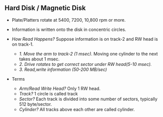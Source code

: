 ## Hard Disk / Magnetic Disk
- Plate/Platters rotate at 5400, 7200, 10,800 rpm or more.
- Information is written onto the disk in concentric circles.
- *How Read Happens?* Suppose information is on track-2 and RW head is on track-1.
  - *1. Move the arm to track-2 (1 msec).* Moving one cylinder to the next takes about 1 msec.
  - *2. Drive rotates to get correct sector under RW head(5-10 msec).* 
  - *3. Read,write information (50-200 MB/sec)*

- Terms
  - *Arm/Read Write Head?* Only 1 RW head.
  - *Track?* 1 circle is called track
  - *Sector?* Each track is divided into some number of sectors, typically 512 byte/sector.
  - *Cylinder?* All tracks above each other are called cylinder.

